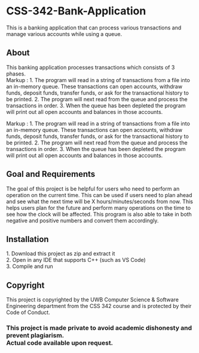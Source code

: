 # CSS-342-Bank-Application
This is a banking application that can process various transactions and manage various accounts while using a queue.

<h2>About</h2>
This banking application processes transactions which consists of 3 phases. <br />
Markup : 1. The program will read in a string of transactions from a file into an in-memory queue. These transactions can open accounts, withdraw funds, deposit funds, transfer funds, or ask for the transactional history to be printed.
2. The program will next read from the queue and process the transactions in order.
3. When the queue has been depleted the program will print out all open accounts and balances in those accounts.

 Markup : 1. The program will read in a string of transactions from a file into an in-memory queue. These transactions can open accounts, withdraw funds, deposit funds, transfer funds, or ask for the transactional history to be printed.
          2. The program will next read from the queue and process the transactions in order.
          3. When the queue has been depleted the program will print out all open accounts and balances in those accounts.




<h2>Goal and Requirements</h2>
The goal of this project is be helpful for users who need to perform an operation on the current time. This can be used if users need to plan ahead and see what the next time will be X hours/minutes/seconds from now. This helps users plan for the future and perform many operations on the time to see how the clock will be affected. This program is also able to take in both negative and positive numbers and convert them accordingly.

<h2>Installation</h2>
1. Download this project as zip and extract it <br />
2. Open in any IDE that supports C++ (such as VS Code) <br />
3. Compile and run

<h2>Copyright</h2>
This project is copyrighted by the UWB Computer Science & Software Engineering department from the CSS 342 course and is protected by their Code of Conduct.
<br />


<h3>This project is made private to avoid academic dishonesty and prevent plagiarism. <br /> Actual code available upon request. </h3>
